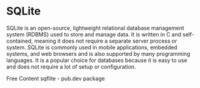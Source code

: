 # SQLite

SQLite is an open-source, lightweight relational database management system (RDBMS) used to store and manage data. It is written in C and self-contained, meaning it does not require a separate server process or system. SQLite is commonly used in mobile applications, embedded systems, and web browsers and is also supported by many programming languages. It is a popular choice for databases because it is easy to use and does not require a lot of setup or configuration.

<ResourceGroupTitle>Free Content</ResourceGroupTitle>
<BadgeLink colorScheme='yellow' badgeText='Read' href='https://pub.dev/packages/sqflite'>sqflite - pub.dev package</BadgeLink>
